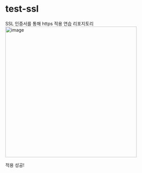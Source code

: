 # test-ssl
SSL 인증서를 통해 https 적용 연습 리포지토리
<img width="411" alt="image" src="https://github.com/user-attachments/assets/12659ef0-af3d-4147-8de4-50517d609027">

적용 성공!
